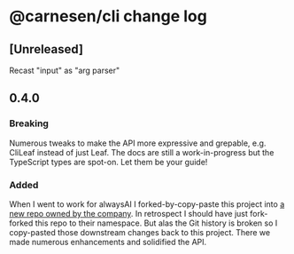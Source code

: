 # @carnesen/cli change log

## [Unreleased]
Recast "input" as "arg parser"
## 0.4.0
### Breaking
Numerous tweaks to make the API more expressive and grepable, e.g. CliLeaf instead of just Leaf. The docs are still a work-in-progress but the TypeScript types are spot-on. Let them be your guide!
### Added
When I went to work for alwaysAI I forked-by-copy-paste this project into [a new repo owned by the company](https://github.com/alwaysai/alwayscli). In retrospect I should have just fork-forked this repo to their namespace. But alas the Git history is broken so I copy-pasted those downstream changes back to this project. There we made numerous enhancements and solidified the API.
